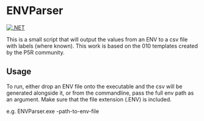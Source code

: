 # ENVParser
[![.NET](https://github.com/bladekey88/simple-P5R-ENV-Parser/actions/workflows/dotnet.yml/badge.svg)](https://github.com/bladekey88/simple-P5R-ENV-Parser/actions/workflows/dotnet.yml)

This is a small script that will output the values from an ENV to a csv file with labels (where known). This work is based on the 010 templates created by the P5R community. 

## Usage
To run, either drop an ENV file onto the executable and the csv will be generated alongside it, or from the commandline, pass the full env path as an argument. Make sure that the file extension (.ENV) is included.

e.g.
ENVParser.exe -path-to-env-file
